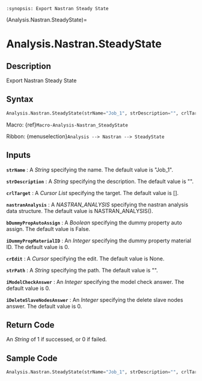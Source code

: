 ```{module} Analysis.Nastran.SteadyState()
:synopsis: Export Nastran Steady State
```

(Analysis.Nastran.SteadyState)=

# Analysis.Nastran.SteadyState

## Description

Export Nastran Steady State

## Syntax

```python
Analysis.Nastran.SteadyState(strName="Job_1", strDescription="", crlTarget=[], nastranAnalysis=NASTRAN_ANALYSIS(), bDummyPropAutoAssign=False, iDummyPropMaterialID=0, crEdit=None, strPath="", iModelCheckAnswer=0, iDeleteSlaveNodesAnswer=0)
```

Macro: {ref}`Macro-Analysis-Nastran_SteadyState`

Ribbon: {menuselection}`Analysis --> Nastran --> SteadyState`

## Inputs

**`strName`**
: A _String_ specifying the name. The default value is "Job_1".

**`strDescription`**
: A _String_ specifying the description. The default value is "".

**`crlTarget`**
: A _Cursor List_ specifying the target. The default value is [].

**`nastranAnalysis`**
: A _NASTRAN_ANALYSIS_ specifying the nastran analysis data structure. The default value is NASTRAN_ANALYSIS().

**`bDummyPropAutoAssign`**
: A _Boolean_ specifying the dummy property auto assign. The default value is False.

**`iDummyPropMaterialID`**
: An _Integer_ specifying the dummy property material ID. The default value is 0.

**`crEdit`**
: A _Cursor_ specifying the edit. The default value is None.

**`strPath`**
: A _String_ specifying the path. The default value is "".

**`iModelCheckAnswer`**
: An _Integer_ specifying the model check answer. The default value is 0.

**`iDeleteSlaveNodesAnswer`**
: An _Integer_ specifying the delete slave nodes answer. The default value is 0.

## Return Code

An _String_ of 1 if successed, or 0 if failed.

## Sample Code

```python
Analysis.Nastran.SteadyState(strName="Job_1", strDescription="", crlTarget=[], nastranAnalysis=NASTRAN_ANALYSIS(), bDummyPropAutoAssign=False, iDummyPropMaterialID=0, crEdit=None, strPath="", iModelCheckAnswer=0, iDeleteSlaveNodesAnswer=0)
```
